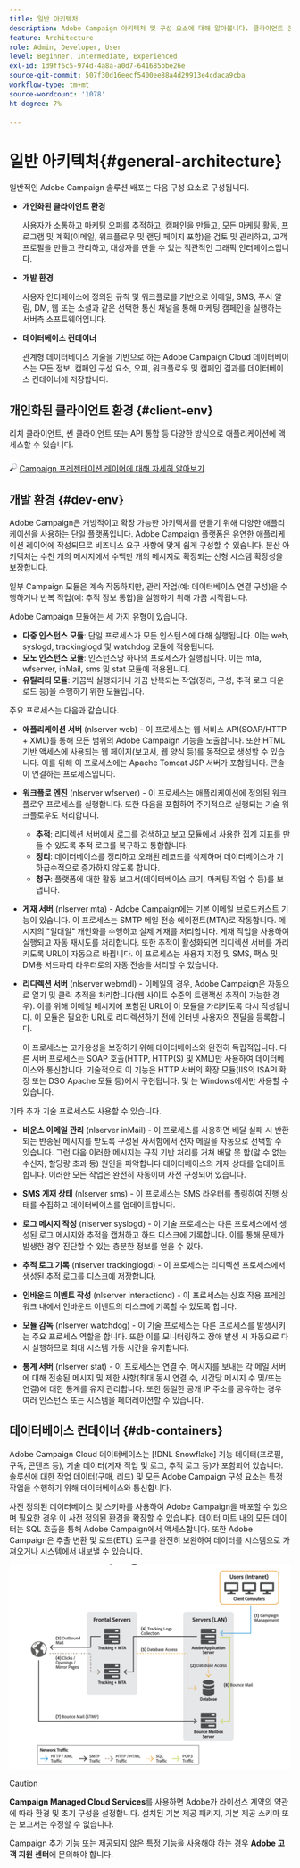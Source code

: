 ```yaml
---
title: 일반 아키텍처
description: Adobe Campaign 아키텍처 및 구성 요소에 대해 알아봅니다. 클라이언트 콘솔 및 환경을 개인 맞춤화하는 방법에 대해 자세히 알아보십시오.
feature: Architecture
role: Admin, Developer, User
level: Beginner, Intermediate, Experienced
exl-id: 1d9ff6c5-974d-4a8a-a0d7-641685bbe26e
source-git-commit: 507f30d16eecf5400ee88a4d29913e4cdaca9cba
workflow-type: tm+mt
source-wordcount: '1078'
ht-degree: 7%

---
```


# 일반 아키텍처{#general-architecture}

일반적인 Adobe Campaign 솔루션 배포는 다음 구성 요소로 구성됩니다.

* **개인화된 클라이언트 환경**

  사용자가 소통하고 마케팅 오퍼를 추적하고, 캠페인을 만들고, 모든 마케팅 활동, 프로그램 및 계획(이메일, 워크플로우 및 랜딩 페이지 포함)을 검토 및 관리하고, 고객 프로필을 만들고 관리하고, 대상자를 만들 수 있는 직관적인 그래픽 인터페이스입니다.

* **개발 환경**

  사용자 인터페이스에 정의된 규칙 및 워크플로를 기반으로 이메일, SMS, 푸시 알림, DM, 웹 또는 소셜과 같은 선택한 통신 채널을 통해 마케팅 캠페인을 실행하는 서버측 소프트웨어입니다.

* **데이터베이스 컨테이너**

  관계형 데이터베이스 기술을 기반으로 하는 Adobe Campaign Cloud 데이터베이스는 모든 정보, 캠페인 구성 요소, 오퍼, 워크플로우 및 캠페인 결과를 데이터베이스 컨테이너에 저장합니다.

## 개인화된 클라이언트 환경 {#client-env}

리치 클라이언트, 씬 클라이언트 또는 API 통합 등 다양한 방식으로 애플리케이션에 액세스할 수 있습니다.

![](../assets/do-not-localize/glass.png) [Campaign 프레젠테이션 레이어에 대해 자세히 알아보기](../start/ac-components.md).

## 개발 환경 {#dev-env}

Adobe Campaign은 개방적이고 확장 가능한 아키텍처를 만들기 위해 다양한 애플리케이션을 사용하는 단일 플랫폼입니다. Adobe Campaign 플랫폼은 유연한 애플리케이션 레이어에 작성되므로 비즈니스 요구 사항에 맞게 쉽게 구성할 수 있습니다. 분산 아키텍처는 수천 개의 메시지에서 수백만 개의 메시지로 확장되는 선형 시스템 확장성을 보장합니다.

일부 Campaign 모듈은 계속 작동하지만, 관리 작업(예: 데이터베이스 연결 구성)을 수행하거나 반복 작업(예: 추적 정보 통합)을 실행하기 위해 가끔 시작됩니다.

Adobe Campaign 모듈에는 세 가지 유형이 있습니다.

* **다중 인스턴스 모듈**: 단일 프로세스가 모든 인스턴스에 대해 실행됩니다. 이는 web, syslogd, trackinglogd 및 watchdog 모듈에 적용됩니다.
* **모노 인스턴스 모듈**: 인스턴스당 하나의 프로세스가 실행됩니다. 이는 mta, wfserver, inMail, sms 및 stat 모듈에 적용됩니다.
* **유틸리티 모듈**: 가끔씩 실행되거나 가끔 반복되는 작업(정리, 구성, 추적 로그 다운로드 등)을 수행하기 위한 모듈입니다.

주요 프로세스는 다음과 같습니다.

* **애플리케이션 서버** (nlserver web) - 이 프로세스는 웹 서비스 API(SOAP/HTTP + XML)를 통해 모든 범위의 Adobe Campaign 기능을 노출합니다. 또한 HTML 기반 액세스에 사용되는 웹 페이지(보고서, 웹 양식 등)를 동적으로 생성할 수 있습니다. 이를 위해 이 프로세스에는 Apache Tomcat JSP 서버가 포함됩니다. 콘솔이 연결하는 프로세스입니다.

* **워크플로 엔진** (nlserver wfserver) - 이 프로세스는 애플리케이션에 정의된 워크플로우 프로세스를 실행합니다. 또한 다음을 포함하여 주기적으로 실행되는 기술 워크플로우도 처리합니다.

   * **추적**: 리디렉션 서버에서 로그를 검색하고 보고 모듈에서 사용한 집계 지표를 만들 수 있도록 추적 로그를 복구하고 통합합니다.
   * **정리**: 데이터베이스를 정리하고 오래된 레코드를 삭제하며 데이터베이스가 기하급수적으로 증가하지 않도록 합니다.
   * **청구**: 플랫폼에 대한 활동 보고서(데이터베이스 크기, 마케팅 작업 수 등)를 보냅니다.

* **게재 서버** (nlserver mta) - Adobe Campaign에는 기본 이메일 브로드캐스트 기능이 있습니다. 이 프로세스는 SMTP 메일 전송 에이전트(MTA)로 작동합니다. 메시지의 &quot;일대일&quot; 개인화를 수행하고 실제 게재를 처리합니다. 게재 작업을 사용하여 실행되고 자동 재시도를 처리합니다. 또한 추적이 활성화되면 리디렉션 서버를 가리키도록 URL이 자동으로 바뀝니다. 이 프로세스는 사용자 지정 및 SMS, 팩스 및 DM용 서드파티 라우터로의 자동 전송을 처리할 수 있습니다.

* **리디렉션 서버** (nlserver webmdl) - 이메일의 경우, Adobe Campaign은 자동으로 열기 및 클릭 추적을 처리합니다(웹 사이트 수준의 트랜잭션 추적이 가능한 경우). 이를 위해 이메일 메시지에 포함된 URL이 이 모듈을 가리키도록 다시 작성됩니다. 이 모듈은 필요한 URL로 리디렉션하기 전에 인터넷 사용자의 전달을 등록합니다.

  이 프로세스는 고가용성을 보장하기 위해 데이터베이스와 완전히 독립적입니다. 다른 서버 프로세스는 SOAP 호출(HTTP, HTTP(S) 및 XML)만 사용하여 데이터베이스와 통신합니다. 기술적으로 이 기능은 HTTP 서버의 확장 모듈(IIS의 ISAPI 확장 또는 DSO Apache 모듈 등)에서 구현됩니다. 및 는 Windows에서만 사용할 수 있습니다.

기타 추가 기술 프로세스도 사용할 수 있습니다.

* **바운스 이메일 관리** (nlserver inMail) - 이 프로세스를 사용하면 배달 실패 시 반환되는 반송된 메시지를 받도록 구성된 사서함에서 전자 메일을 자동으로 선택할 수 있습니다. 그런 다음 이러한 메시지는 규칙 기반 처리를 거쳐 배달 못 함(알 수 없는 수신자, 할당량 초과 등) 원인을 파악합니다 데이터베이스의 게재 상태를 업데이트합니다. 이러한 모든 작업은 완전히 자동이며 사전 구성되어 있습니다.

* **SMS 게재 상태** (nlserver sms) - 이 프로세스는 SMS 라우터를 폴링하여 진행 상태를 수집하고 데이터베이스를 업데이트합니다.

* **로그 메시지 작성** (nlserver syslogd) - 이 기술 프로세스는 다른 프로세스에서 생성된 로그 메시지와 추적을 캡처하고 하드 디스크에 기록합니다. 이를 통해 문제가 발생한 경우 진단할 수 있는 충분한 정보를 얻을 수 있다.

* **추적 로그 기록** (nlserver trackinglogd) - 이 프로세스는 리디렉션 프로세스에서 생성된 추적 로그를 디스크에 저장합니다.

* **인바운드 이벤트 작성** (nlserver interactiond) - 이 프로세스는 상호 작용 프레임워크 내에서 인바운드 이벤트의 디스크에 기록할 수 있도록 합니다.

* **모듈 감독** (nlserver watchdog) - 이 기술 프로세스는 다른 프로세스를 발생시키는 주요 프로세스 역할을 합니다. 또한 이를 모니터링하고 장애 발생 시 자동으로 다시 실행하므로 최대 시스템 가동 시간을 유지합니다.

* **통계 서버** (nlserver stat) - 이 프로세스는 연결 수, 메시지를 보내는 각 메일 서버에 대해 전송된 메시지 및 제한 사항(최대 동시 연결 수, 시간당 메시지 수 및/또는 연결)에 대한 통계를 유지 관리합니다. 또한 동일한 공개 IP 주소를 공유하는 경우 여러 인스턴스 또는 시스템을 페더레이션할 수 있습니다.

## 데이터베이스 컨테이너 {#db-containers}

Adobe Campaign Cloud 데이터베이스는 [!DNL Snowflake] 기능 데이터(프로필, 구독, 콘텐츠 등), 기술 데이터(게재 작업 및 로그, 추적 로그 등)가 포함되어 있습니다. 솔루션에 대한 작업 데이터(구매, 리드) 및 모든 Adobe Campaign 구성 요소는 특정 작업을 수행하기 위해 데이터베이스와 통신합니다.

사전 정의된 데이터베이스 및 스키마를 사용하여 Adobe Campaign을 배포할 수 있으며 필요한 경우 이 사전 정의된 환경을 확장할 수 있습니다. 데이터 마트 내의 모든 데이터는 SQL 호출을 통해 Adobe Campaign에서 액세스합니다. 또한 Adobe Campaign은 추출 변환 및 로드(ETL) 도구를 완전히 보완하여 데이터를 시스템으로 가져오거나 시스템에서 내보낼 수 있습니다.

![](assets/data-flow-diagram.png)


>[!CAUTION]
>
>**Campaign Managed Cloud Services**&#x200B;를 사용하면 Adobe가 라이선스 계약의 약관에 따라 환경 및 초기 구성을 설정합니다. 설치된 기본 제공 패키지, 기본 제공 스키마 또는 보고서는 수정할 수 없습니다.
>
>Campaign 추가 기능 또는 제공되지 않은 특정 기능을 사용해야 하는 경우 **Adobe 고객 지원 센터**&#x200B;에 문의해야 합니다.